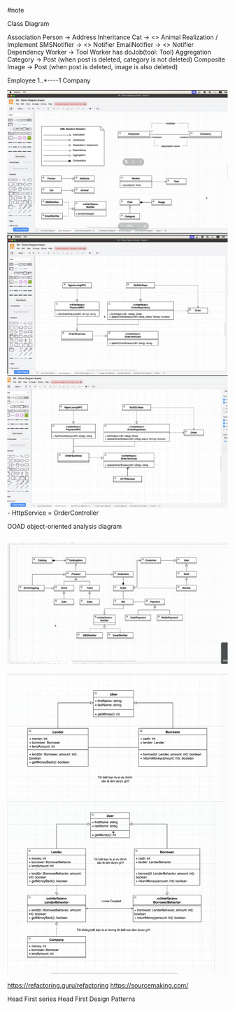 #note

Class Diagram

Association 
    Person -> Address
Inheritance
    Cat -> <<interface>> Animal
Realization / Implement
    SMSNotifier -> <<interface>> Notifier
    EmailNotifier -> <<interface>> Notifier
Dependency
    Worker -> Tool 
    Worker has doJob(tool: Tool)
Aggregation
    Category -> Post (when post is deleted, category is not deleted)
Composite
    Image -> Post (when post is deleted, image is also deleted)


Employee 1..*----1 Company

![img_1.png](img_1.png)
![img_2.png](img_2.png)
![img_3.png](img_3.png)- HttpService = OrderController


OOAD
object-oriented analysis diagram

![img_4.png](img_4.png)
-----
![img_5.png](img_5.png)
![img_6.png](img_6.png)

https://refactoring.guru/refactoring
https://sourcemaking.com/

Head First series
    Head First Design Patterns